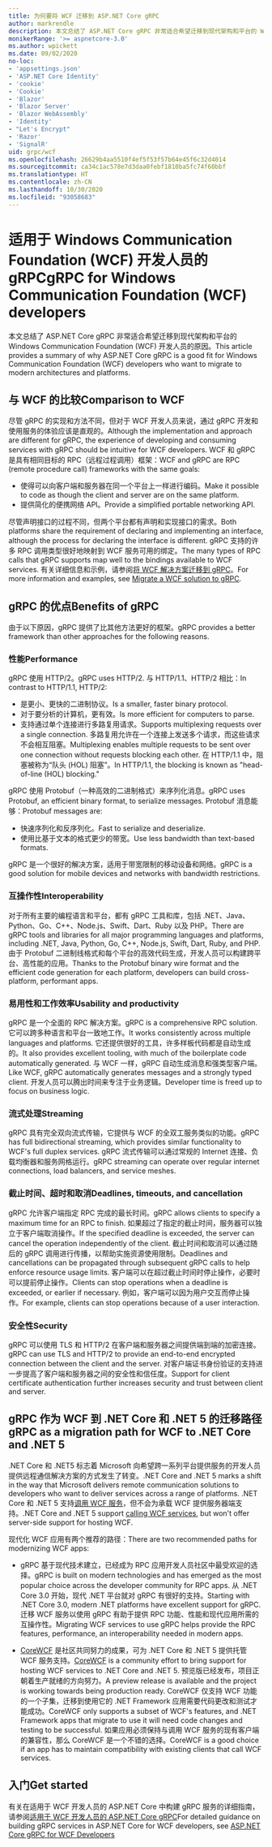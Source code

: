 ```yaml
---
title: 为何要将 WCF 迁移到 ASP.NET Core gRPC
author: markrendle
description: 本文总结了 ASP.NET Core gRPC 非常适合希望迁移到现代架构和平台的 Windows Communication Foundation (WCF) 开发人员的原因。
monikerRange: '>= aspnetcore-3.0'
ms.author: wpickett
ms.date: 09/02/2020
no-loc:
- 'appsettings.json'
- 'ASP.NET Core Identity'
- 'cookie'
- 'Cookie'
- 'Blazor'
- 'Blazor Server'
- 'Blazor WebAssembly'
- 'Identity'
- "Let's Encrypt"
- 'Razor'
- 'SignalR'
uid: grpc/wcf
ms.openlocfilehash: 26629b4aa5510f4ef5f53f57b64e45f6c32d4014
ms.sourcegitcommit: ca34c1ac578e7d3daa0febf1810ba5fc74f60bbf
ms.translationtype: HT
ms.contentlocale: zh-CN
ms.lasthandoff: 10/30/2020
ms.locfileid: "93058683"
---
```

# <a name="grpc-for-windows-communication-foundation-wcf-developers"></a><span data-ttu-id="768cc-103">适用于 Windows Communication Foundation (WCF) 开发人员的 gRPC</span><span class="sxs-lookup"><span data-stu-id="768cc-103">gRPC for Windows Communication Foundation (WCF) developers</span></span>

<span data-ttu-id="768cc-104">本文总结了 ASP.NET Core gRPC 非常适合希望迁移到现代架构和平台的 Windows Communication Foundation (WCF) 开发人员的原因。</span><span class="sxs-lookup"><span data-stu-id="768cc-104">This article provides a summary of why ASP.NET Core gRPC is a good fit for Windows Communication Foundation (WCF) developers who want to migrate to modern architectures and platforms.</span></span>

## <a name="comparison-to-wcf"></a><span data-ttu-id="768cc-105">与 WCF 的比较</span><span class="sxs-lookup"><span data-stu-id="768cc-105">Comparison to WCF</span></span>

<span data-ttu-id="768cc-106">尽管 gRPC 的实现和方法不同，但对于 WCF 开发人员来说，通过 gRPC 开发和使用服务的体验应该是直观的。</span><span class="sxs-lookup"><span data-stu-id="768cc-106">Although the implementation and approach are different for gRPC, the experience of developing and consuming services with gRPC should be intuitive for WCF developers.</span></span> <span data-ttu-id="768cc-107">WCF 和 gRPC 是具有相同目标的 RPC（远程过程调用）框架：</span><span class="sxs-lookup"><span data-stu-id="768cc-107">WCF and gRPC are RPC (remote procedure call) frameworks with the same goals:</span></span>

* <span data-ttu-id="768cc-108">使得可以向客户端和服务器在同一个平台上一样进行编码。</span><span class="sxs-lookup"><span data-stu-id="768cc-108">Make it possible to code as though the client and server are on the same platform.</span></span>
* <span data-ttu-id="768cc-109">提供简化的便携网络 API。</span><span class="sxs-lookup"><span data-stu-id="768cc-109">Provide a simplified portable networking API.</span></span>

<span data-ttu-id="768cc-110">尽管声明接口的过程不同，但两个平台都有声明和实现接口的需求。</span><span class="sxs-lookup"><span data-stu-id="768cc-110">Both platforms share the requirement of declaring and implementing an interface, although the process for declaring the interface is different.</span></span> <span data-ttu-id="768cc-111">gRPC 支持的许多 RPC 调用类型很好地映射到 WCF 服务可用的绑定。</span><span class="sxs-lookup"><span data-stu-id="768cc-111">The many types of RPC calls that gRPC supports map well to the bindings available to WCF services.</span></span> <span data-ttu-id="768cc-112">有关详细信息和示例，请参阅[将 WCF 解决方案迁移到 gRPC](/dotnet/architecture/grpc-for-wcf-developers/migrate-wcf-to-grpc)。</span><span class="sxs-lookup"><span data-stu-id="768cc-112">For more information and examples, see [Migrate a WCF solution to gRPC](/dotnet/architecture/grpc-for-wcf-developers/migrate-wcf-to-grpc).</span></span>

## <a name="benefits-of-grpc"></a><span data-ttu-id="768cc-113">gRPC 的优点</span><span class="sxs-lookup"><span data-stu-id="768cc-113">Benefits of gRPC</span></span>

<span data-ttu-id="768cc-114">由于以下原因，gRPC 提供了比其他方法更好的框架。</span><span class="sxs-lookup"><span data-stu-id="768cc-114">gRPC provides a better framework than other approaches for the following reasons.</span></span>

### <a name="performance"></a><span data-ttu-id="768cc-115">性能</span><span class="sxs-lookup"><span data-stu-id="768cc-115">Performance</span></span>

<span data-ttu-id="768cc-116">gRPC 使用 HTTP/2。</span><span class="sxs-lookup"><span data-stu-id="768cc-116">gRPC uses HTTP/2.</span></span> <span data-ttu-id="768cc-117">与 HTTP/1.1、HTTP/2 相比：</span><span class="sxs-lookup"><span data-stu-id="768cc-117">In contrast to HTTP/1.1, HTTP/2:</span></span>

* <span data-ttu-id="768cc-118">是更小、更快的二进制协议。</span><span class="sxs-lookup"><span data-stu-id="768cc-118">Is a smaller, faster binary protocol.</span></span>
* <span data-ttu-id="768cc-119">对于要分析的计算机，更有效。</span><span class="sxs-lookup"><span data-stu-id="768cc-119">Is more efficient for computers to parse.</span></span>
* <span data-ttu-id="768cc-120">支持通过单个连接进行多路复用请求。</span><span class="sxs-lookup"><span data-stu-id="768cc-120">Supports multiplexing requests over a single connection.</span></span> <span data-ttu-id="768cc-121">多路复用允许在一个连接上发送多个请求，而这些请求不会相互阻塞。</span><span class="sxs-lookup"><span data-stu-id="768cc-121">Multiplexing enables multiple requests to be sent over one connection without requests blocking each other.</span></span> <span data-ttu-id="768cc-122">在 HTTP/1.1 中，阻塞被称为“队头 (HOL) 阻塞”。</span><span class="sxs-lookup"><span data-stu-id="768cc-122">In HTTP/1.1, the blocking is known as "head-of-line (HOL) blocking."</span></span>

<span data-ttu-id="768cc-123">gRPC 使用 Protobuf（一种高效的二进制格式）来序列化消息。</span><span class="sxs-lookup"><span data-stu-id="768cc-123">gRPC uses Protobuf, an efficient binary format, to serialize messages.</span></span> <span data-ttu-id="768cc-124">Protobuf 消息能够：</span><span class="sxs-lookup"><span data-stu-id="768cc-124">Protobuf messages are:</span></span>
* <span data-ttu-id="768cc-125">快速序列化和反序列化。</span><span class="sxs-lookup"><span data-stu-id="768cc-125">Fast to serialize and deserialize.</span></span>
* <span data-ttu-id="768cc-126">使用比基于文本的格式更少的带宽。</span><span class="sxs-lookup"><span data-stu-id="768cc-126">Use less bandwidth than text-based formats.</span></span> 

<span data-ttu-id="768cc-127">gRPC 是一个很好的解决方案，适用于带宽限制的移动设备和网络。</span><span class="sxs-lookup"><span data-stu-id="768cc-127">gRPC is a good solution for mobile devices and networks with bandwidth restrictions.</span></span>

### <a name="interoperability"></a><span data-ttu-id="768cc-128">互操作性</span><span class="sxs-lookup"><span data-stu-id="768cc-128">Interoperability</span></span>

<span data-ttu-id="768cc-129">对于所有主要的编程语言和平台，都有 gRPC 工具和库，包括 .NET、Java、Python、Go、C++、Node.js、Swift、Dart、Ruby 以及 PHP。</span><span class="sxs-lookup"><span data-stu-id="768cc-129">There are gRPC tools and libraries for all major programming languages and platforms, including .NET, Java, Python, Go, C++, Node.js, Swift, Dart, Ruby, and PHP.</span></span> <span data-ttu-id="768cc-130">由于 Protobuf 二进制线格式和每个平台的高效代码生成，开发人员可以构建跨平台、高性能的应用。</span><span class="sxs-lookup"><span data-stu-id="768cc-130">Thanks to the Protobuf binary wire format and the efficient code generation for each platform, developers can build cross-platform, performant apps.</span></span>

### <a name="usability-and-productivity"></a><span data-ttu-id="768cc-131">易用性和工作效率</span><span class="sxs-lookup"><span data-stu-id="768cc-131">Usability and productivity</span></span>

<span data-ttu-id="768cc-132">gRPC 是一个全面的 RPC 解决方案。</span><span class="sxs-lookup"><span data-stu-id="768cc-132">gRPC is a comprehensive RPC solution.</span></span> <span data-ttu-id="768cc-133">它可以跨多种语言和平台一致地工作。</span><span class="sxs-lookup"><span data-stu-id="768cc-133">It works consistently across multiple languages and platforms.</span></span> <span data-ttu-id="768cc-134">它还提供很好的工具，许多样板代码都是自动生成的。</span><span class="sxs-lookup"><span data-stu-id="768cc-134">It also provides excellent tooling, with much of the boilerplate code automatically generated.</span></span> <span data-ttu-id="768cc-135">与 WCF 一样，gRPC 自动生成消息和强类型客户端。</span><span class="sxs-lookup"><span data-stu-id="768cc-135">Like WCF, gRPC automatically generates messages and a strongly typed client.</span></span> <span data-ttu-id="768cc-136">开发人员可以腾出时间来专注于业务逻辑。</span><span class="sxs-lookup"><span data-stu-id="768cc-136">Developer time is freed up to focus on business logic.</span></span>

### <a name="streaming"></a><span data-ttu-id="768cc-137">流式处理</span><span class="sxs-lookup"><span data-stu-id="768cc-137">Streaming</span></span>

<span data-ttu-id="768cc-138">gRPC 具有完全双向流式传输，它提供与 WCF 的全双工服务类似的功能。</span><span class="sxs-lookup"><span data-stu-id="768cc-138">gRPC has full bidirectional streaming, which provides similar functionality to WCF's full duplex services.</span></span> <span data-ttu-id="768cc-139">gRPC 流式传输可以通过常规的 Internet 连接、负载均衡器和服务网格运行。</span><span class="sxs-lookup"><span data-stu-id="768cc-139">gRPC streaming can operate over regular internet connections, load balancers, and service meshes.</span></span>

### <a name="deadlines-timeouts-and-cancellation"></a><span data-ttu-id="768cc-140">截止时间、超时和取消</span><span class="sxs-lookup"><span data-stu-id="768cc-140">Deadlines, timeouts, and cancellation</span></span>

<span data-ttu-id="768cc-141">gRPC 允许客户端指定 RPC 完成的最长时间。</span><span class="sxs-lookup"><span data-stu-id="768cc-141">gRPC allows clients to specify a maximum time for an RPC to finish.</span></span> <span data-ttu-id="768cc-142">如果超过了指定的截止时间，服务器可以独立于客户端取消操作。</span><span class="sxs-lookup"><span data-stu-id="768cc-142">If the specified deadline is exceeded, the server can cancel the operation independently of the client.</span></span> <span data-ttu-id="768cc-143">截止时间和取消可以通过随后的 gRPC 调用进行传播，以帮助实施资源使用限制。</span><span class="sxs-lookup"><span data-stu-id="768cc-143">Deadlines and cancellations can be propagated through subsequent gRPC calls to help enforce resource usage limits.</span></span> <span data-ttu-id="768cc-144">客户端可以在超过截止时间时停止操作，必要时可以提前停止操作。</span><span class="sxs-lookup"><span data-stu-id="768cc-144">Clients can stop operations when a deadline is exceeded, or earlier if necessary.</span></span> <span data-ttu-id="768cc-145">例如，客户端可以因为用户交互而停止操作。</span><span class="sxs-lookup"><span data-stu-id="768cc-145">For example, clients can stop operations because of a user interaction.</span></span>

### <a name="security"></a><span data-ttu-id="768cc-146">安全性</span><span class="sxs-lookup"><span data-stu-id="768cc-146">Security</span></span>

<span data-ttu-id="768cc-147">gRPC 可以使用 TLS 和 HTTP/2 在客户端和服务器之间提供端到端的加密连接。</span><span class="sxs-lookup"><span data-stu-id="768cc-147">gRPC can use TLS and HTTP/2 to provide an end-to-end encrypted connection between the client and the server.</span></span> <span data-ttu-id="768cc-148">对客户端证书身份验证的支持进一步提高了客户端和服务器之间的安全性和信任度。</span><span class="sxs-lookup"><span data-stu-id="768cc-148">Support for client certificate authentication further increases security and trust between client and server.</span></span>

## <a name="grpc-as-a-migration-path-for-wcf-to-net-core-and-net-5"></a><span data-ttu-id="768cc-149">gRPC 作为 WCF 到 .NET Core 和 .NET 5 的迁移路径</span><span class="sxs-lookup"><span data-stu-id="768cc-149">gRPC as a migration path for WCF to .NET Core and .NET 5</span></span>

<span data-ttu-id="768cc-150">.NET Core 和 .NET5 标志着 Microsoft 向希望跨一系列平台提供服务的开发人员提供远程通信解决方案的方式发生了转变。</span><span class="sxs-lookup"><span data-stu-id="768cc-150">.NET Core and .NET 5 marks a shift in the way that Microsoft delivers remote communication solutions to developers who want to deliver services across a range of platforms.</span></span> <span data-ttu-id="768cc-151">.NET Core 和 .NET 5 支持[调用 WCF 服务](/dotnet/core/additional-tools/wcf-web-service-reference-guide)，但不会为承载 WCF 提供服务器端支持。</span><span class="sxs-lookup"><span data-stu-id="768cc-151">.NET Core and .NET 5 support [calling WCF services](/dotnet/core/additional-tools/wcf-web-service-reference-guide), but won't offer server-side support for hosting WCF.</span></span>

<span data-ttu-id="768cc-152">现代化 WCF 应用有两个推荐的路径：</span><span class="sxs-lookup"><span data-stu-id="768cc-152">There are two recommended paths for modernizing WCF apps:</span></span>

* <span data-ttu-id="768cc-153">gRPC 基于现代技术建立，已经成为 RPC 应用开发人员社区中最受欢迎的选择。</span><span class="sxs-lookup"><span data-stu-id="768cc-153">gRPC is built on modern technologies and has emerged as the most popular choice across the developer community for RPC apps.</span></span> <span data-ttu-id="768cc-154">从 .NET Core 3.0 开始，现代 .NET 平台就对 gRPC 有很好的支持。</span><span class="sxs-lookup"><span data-stu-id="768cc-154">Starting with .NET Core 3.0, modern .NET platforms have excellent support for gRPC.</span></span> <span data-ttu-id="768cc-155">迁移 WCF 服务以使用 gRPC 有助于提供 RPC 功能、性能和现代应用所需的互操作性。</span><span class="sxs-lookup"><span data-stu-id="768cc-155">Migrating WCF services to use gRPC helps provide the RPC features, performance, an interoperability needed in modern apps.</span></span>

* <span data-ttu-id="768cc-156">[CoreWCF](https://github.com/CoreWCF/CoreWCF) 是社区共同努力的成果，可为 .NET Core 和 .NET 5 提供托管 WCF 服务支持。</span><span class="sxs-lookup"><span data-stu-id="768cc-156">[CoreWCF](https://github.com/CoreWCF/CoreWCF) is a community effort to bring support for hosting WCF services to .NET Core and .NET 5.</span></span> <span data-ttu-id="768cc-157">预览版已经发布，项目正朝着生产就绪的方向努力。</span><span class="sxs-lookup"><span data-stu-id="768cc-157">A preview release is available and the project is working towards being production ready.</span></span> <span data-ttu-id="768cc-158">CoreWCF 仅支持 WCF 功能的一个子集，迁移到使用它的 .NET Framework 应用需要代码更改和测试才能成功。</span><span class="sxs-lookup"><span data-stu-id="768cc-158">CoreWCF only supports a subset of WCF's features, and .NET Framework apps that migrate to use it will need code changes and testing to be successful.</span></span> <span data-ttu-id="768cc-159">如果应用必须保持与调用 WCF 服务的现有客户端的兼容性，那么 CoreWCF 是一个不错的选择。</span><span class="sxs-lookup"><span data-stu-id="768cc-159">CoreWCF is a good choice if an app has to maintain compatibility with existing clients that call WCF services.</span></span>

## <a name="get-started"></a><span data-ttu-id="768cc-160">入门</span><span class="sxs-lookup"><span data-stu-id="768cc-160">Get started</span></span>

<span data-ttu-id="768cc-161">有关在适用于 WCF 开发人员的 ASP.NET Core 中构建 gRPC 服务的详细指南，请参阅[适用于 WCF 开发人员的 ASP.NET Core gRPC](/dotnet/architecture/grpc-for-wcf-developers)</span><span class="sxs-lookup"><span data-stu-id="768cc-161">For detailed guidance on building gRPC services in ASP.NET Core for WCF developers, see [ASP.NET Core gRPC for WCF Developers](/dotnet/architecture/grpc-for-wcf-developers)</span></span>
